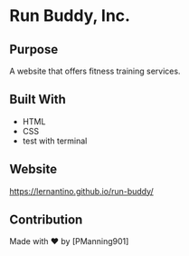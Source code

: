 # Run Buddy, Inc.

## Purpose
A website that offers fitness training services.

## Built With
* HTML
* CSS
* test with terminal

## Website
https://lernantino.github.io/run-buddy/

## Contribution
Made with ❤️ by [PManning901]
